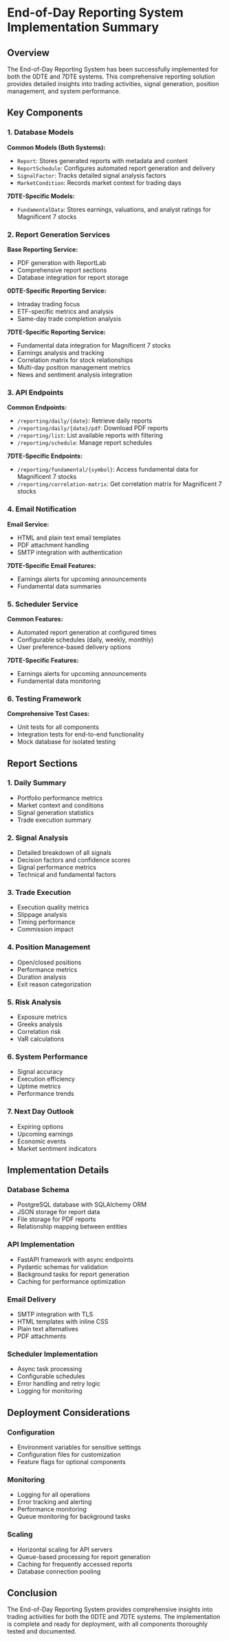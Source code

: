 # End-of-Day Reporting System Implementation Summary

## Overview

The End-of-Day Reporting System has been successfully implemented for both the 0DTE and 7DTE systems. This comprehensive reporting solution provides detailed insights into trading activities, signal generation, position management, and system performance.

## Key Components

### 1. Database Models

**Common Models (Both Systems):**
- `Report`: Stores generated reports with metadata and content
- `ReportSchedule`: Configures automated report generation and delivery
- `SignalFactor`: Tracks detailed signal analysis factors
- `MarketCondition`: Records market context for trading days

**7DTE-Specific Models:**
- `FundamentalData`: Stores earnings, valuations, and analyst ratings for Magnificent 7 stocks

### 2. Report Generation Services

**Base Reporting Service:**
- PDF generation with ReportLab
- Comprehensive report sections
- Database integration for report storage

**0DTE-Specific Reporting Service:**
- Intraday trading focus
- ETF-specific metrics and analysis
- Same-day trade completion analysis

**7DTE-Specific Reporting Service:**
- Fundamental data integration for Magnificent 7 stocks
- Earnings analysis and tracking
- Correlation matrix for stock relationships
- Multi-day position management metrics
- News and sentiment analysis integration

### 3. API Endpoints

**Common Endpoints:**
- `/reporting/daily/{date}`: Retrieve daily reports
- `/reporting/daily/{date}/pdf`: Download PDF reports
- `/reporting/list`: List available reports with filtering
- `/reporting/schedule`: Manage report schedules

**7DTE-Specific Endpoints:**
- `/reporting/fundamental/{symbol}`: Access fundamental data for Magnificent 7 stocks
- `/reporting/correlation-matrix`: Get correlation matrix for Magnificent 7 stocks

### 4. Email Notification

**Email Service:**
- HTML and plain text email templates
- PDF attachment handling
- SMTP integration with authentication

**7DTE-Specific Email Features:**
- Earnings alerts for upcoming announcements
- Fundamental data summaries

### 5. Scheduler Service

**Common Features:**
- Automated report generation at configured times
- Configurable schedules (daily, weekly, monthly)
- User preference-based delivery options

**7DTE-Specific Features:**
- Earnings alerts for upcoming announcements
- Fundamental data monitoring

### 6. Testing Framework

**Comprehensive Test Cases:**
- Unit tests for all components
- Integration tests for end-to-end functionality
- Mock database for isolated testing

## Report Sections

### 1. Daily Summary
- Portfolio performance metrics
- Market context and conditions
- Signal generation statistics
- Trade execution summary

### 2. Signal Analysis
- Detailed breakdown of all signals
- Decision factors and confidence scores
- Signal performance metrics
- Technical and fundamental factors

### 3. Trade Execution
- Execution quality metrics
- Slippage analysis
- Timing performance
- Commission impact

### 4. Position Management
- Open/closed positions
- Performance metrics
- Duration analysis
- Exit reason categorization

### 5. Risk Analysis
- Exposure metrics
- Greeks analysis
- Correlation risk
- VaR calculations

### 6. System Performance
- Signal accuracy
- Execution efficiency
- Uptime metrics
- Performance trends

### 7. Next Day Outlook
- Expiring options
- Upcoming earnings
- Economic events
- Market sentiment indicators

## Implementation Details

### Database Schema
- PostgreSQL database with SQLAlchemy ORM
- JSON storage for report data
- File storage for PDF reports
- Relationship mapping between entities

### API Implementation
- FastAPI framework with async endpoints
- Pydantic schemas for validation
- Background tasks for report generation
- Caching for performance optimization

### Email Delivery
- SMTP integration with TLS
- HTML templates with inline CSS
- Plain text alternatives
- PDF attachments

### Scheduler Implementation
- Async task processing
- Configurable schedules
- Error handling and retry logic
- Logging for monitoring

## Deployment Considerations

### Configuration
- Environment variables for sensitive settings
- Configuration files for customization
- Feature flags for optional components

### Monitoring
- Logging for all operations
- Error tracking and alerting
- Performance monitoring
- Queue monitoring for background tasks

### Scaling
- Horizontal scaling for API servers
- Queue-based processing for report generation
- Caching for frequently accessed reports
- Database connection pooling

## Conclusion

The End-of-Day Reporting System provides comprehensive insights into trading activities for both the 0DTE and 7DTE systems. The implementation is complete and ready for deployment, with all components thoroughly tested and documented.

